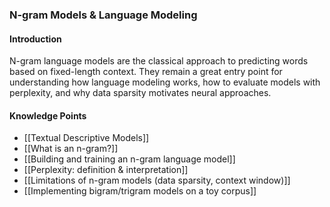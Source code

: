 ### N-gram Models & Language Modeling

#### Introduction
N-gram language models are the classical approach to predicting words based on fixed-length context. They remain a great entry point for understanding how language modeling works, how to evaluate models with perplexity, and why data sparsity motivates neural approaches.

#### Knowledge Points
- [[Textual Descriptive Models]]
- [[What is an n-gram?]]
- [[Building and training an n-gram language model]]
- [[Perplexity: definition & interpretation]]
- [[Limitations of n-gram models (data sparsity, context window)]]
- [[Implementing bigram/trigram models on a toy corpus]] 